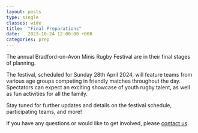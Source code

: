 ```yaml
---
layout: posts
type: single
classes: wide
title:  "Final Preparations"
date:   2023-10-24 12:00:00 +000
categories: prep
---
```

The annual Bradford-on-Avon Minis Rugby Festival are in their final stages of planning.

The festival, scheduled for Sunday 28th April 2024, will feature teams from various age groups competing in friendly matches throughout the day. Spectators can expect an exciting showcase of youth rugby talent, as well as fun activities for all the family.

Stay tuned for further updates and details on the festival schedule, participating teams, and more!

If you have any questions or would like to get involved, please [contact us](mailto:minis.boarugby@icloud.com).
